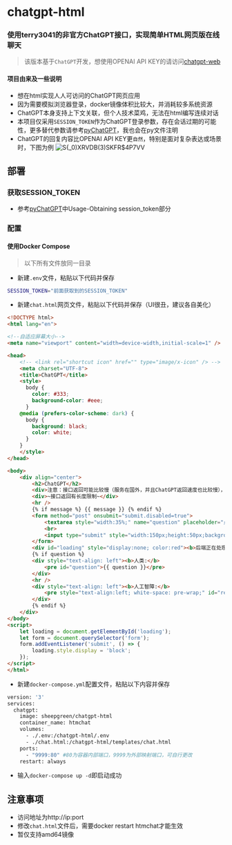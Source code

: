 # chatgpt-html
### 使用terry3041的非官方ChatGPT接口，实现简单HTML网页版在线聊天

> 该版本基于`ChatGPT`开发，想使用OPENAI API KEY的请访问[chatgpt-web](https://github.com/slippersheepig/chatgpt-web)

#### 项目由来及一些说明
- 想在html实现人人可访问的ChatGPT网页应用
- 因为需要模拟浏览器登录，docker镜像体积比较大，并消耗较多系统资源
- ChatGPT本身支持上下文关联，但个人技术菜鸡，无法在html编写连续对话
- 本项目仅采用`SESSION_TOKEN`作为ChatGPT登录参数，存在会话过期的可能性，更多替代参数请参考[pyChatGPT](https://github.com/terry3041/pyChatGPT)，我也会在py文件注明
- ChatGPT的回复内容比OPENAI API KEY更`自然`，特别是面对复杂表达或场景时，下图为例
![S{_0)XRVDB(3)SKFR$4P7VV](https://user-images.githubusercontent.com/58287293/212858122-1e3c72f5-5f40-4ff8-8e12-3cfb64b3b543.png)

## 部署
### 获取SESSION_TOKEN
- 参考[pyChatGPT](https://github.com/terry3041/pyChatGPT)中Usage-Obtaining session_token部分
### 配置
#### 使用Docker Compose
> 以下所有文件放同一目录
- 新建`.env`文件，粘贴以下代码并保存
```bash
SESSION_TOKEN="前面获取到的SESSION_TOKEN"
```
- 新建`chat.html`网页文件，粘贴以下代码并保存（UI很丑，建议各自美化）
```html
<!DOCTYPE html>
<html lang="en">

<!--自适应屏幕大小-->
<meta name="viewport" content="width=device-width,initial-scale=1" />

<head>
    <!-- <link rel="shortcut icon" href="" type="image/x-icon" /> -->
    <meta charset="UTF-8">
    <title>ChatGPT</title>
    <style>
      body {
        color: #333;
        background-color: #eee;
      }
    @media (prefers-color-scheme: dark) {
      body {
        background: black;
        color: white;
      }
    }
    </style>
</head>

<body>
    <div align="center">
        <h2>ChatGPT</h2>
        <div>注意：接口返回可能比较慢（服务在国外，并且ChatGPT返回速度也比较慢），提交后需要等待处理完成，请勿重复提交！！！</div>
        <div>~接口返回有长度限制~</div>
        <hr />
        {% if message %} {{ message }} {% endif %}
        <form method="post" onsubmit="submit.disabled=true">
            <textarea style="width:35%;" name="question" placeholder="点击这里输入问题" rows="11" id="form"></textarea>
            <br>
            <input type="submit" style="width:150px;height:50px;background-color:green;font-size:30px" value="提交" id="submit" />
        </form>
        <div id="loading" style="display:none; color:red"><b>后端正在处理，请稍等...</b></div>
        {% if question %}
        <div style="text-align: left"><b>人类:</b>
            <pre id="question">{{ question }}</pre>
        </div>
        <hr />
        <div style="text-align: left"><b>人工智障:</b>
            <pre style="text-align:left; white-space: pre-wrap;" id="res">{{ res }}</pre>
        </div>
        {% endif %}
    </div>
</body>
<script>
    let loading = document.getElementById('loading');
    let form = document.querySelector('form');
    form.addEventListener('submit', () => {
        loading.style.display = 'block';
    });
</script>
</html>
```
- 新建`docker-compose.yml`配置文件，粘贴以下内容并保存
```bash
version: '3'
services:
  chatgpt:
    image: sheepgreen/chatgpt-html
    container_name: htmchat
    volumes:
      - ./.env:/chatgpt-html/.env
      - ./chat.html:/chatgpt-html/templates/chat.html
    ports:
      - "9999:80" #80为容器内部端口，9999为外部映射端口，可自行更改
    restart: always
```
- 输入`docker-compose up -d`即启动成功
## 注意事项
- 访问地址为http://ip:port
- 修改`chat.html`文件后，需要docker restart htmchat才能生效
- 暂仅支持amd64镜像
